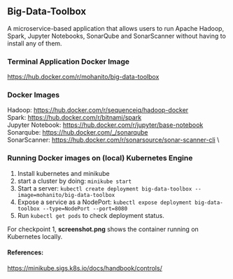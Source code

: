 ## Big-Data-Toolbox
A microservice-based application that allows users to run Apache Hadoop, Spark, Jupyter Notebooks, SonarQube and SonarScanner without having to install any of them.

### Terminal Application Docker Image
https://hub.docker.com/r/mohanito/big-data-toolbox

### Docker Images
Hadoop: https://hub.docker.com/r/sequenceiq/hadoop-docker \
Spark: https://hub.docker.com/r/bitnami/spark \
Jupyter Notebook: https://hub.docker.com/r/jupyter/base-notebook \
Sonarqube: https://hub.docker.com/_/sonarqube \
SonarScanner: https://hub.docker.com/r/sonarsource/sonar-scanner-cli \

### Running Docker images on (local) Kubernetes Engine
1. Install kubernetes and minikube
2. start a cluster by doing:
        `minikube start`
3. Start a server:
        `kubectl create deployment big-data-toolbox --image=mohanito/big-data-toolbox`
4. Expose a service as a NodePort:
        `kubectl expose deployment big-data-toolbox --type=NodePort --port=8080`
5. Run `kubectl get pods` to check deployment status. 

For checkpoint 1, **screenshot.png** shows the container running on Kubernetes locally.

#### References:
https://minikube.sigs.k8s.io/docs/handbook/controls/

